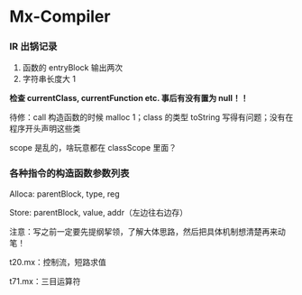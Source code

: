 # Mx-Compiler

### IR 出锅记录

1. 函数的 entryBlock 输出两次
2. 字符串长度大 $1$

**检查 currentClass, currentFunction etc. 事后有没有置为 null！！**

待修：call 构造函数的时候 malloc 1；class 的类型 toString 写得有问题；没有在程序开头声明这些类

scope 是乱的，啥玩意都在 classScope 里面？

### 各种指令的构造函数参数列表

Alloca: parentBlock, type, reg

Store: parentBlock, value, addr（左边往右边存）



注意：写之前一定要先提纲挈领，了解大体思路，然后把具体机制想清楚再来动笔！

t20.mx：控制流，短路求值

t71.mx：三目运算符
